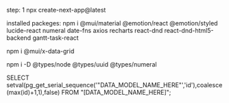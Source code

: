 step: 1
   npx create-next-app@latest

installed packeges:
  npm i @mui/material @emotion/react @emotion/styled lucide-react numeral date-fns axios recharts react-dnd react-dnd-html5-backend gantt-task-react

  npm i @mui/x-data-grid

  npm i -D @types/node @types/uuid @types/numeral



  <!-- postgres -->
  SELECT setval(pg_get_serial_sequence('"DATA_MODEL_NAME_HERE"','id'),coalesce(max(id)+1,1),false) FROM "[DATA_MODEL_NAME_HERE]";